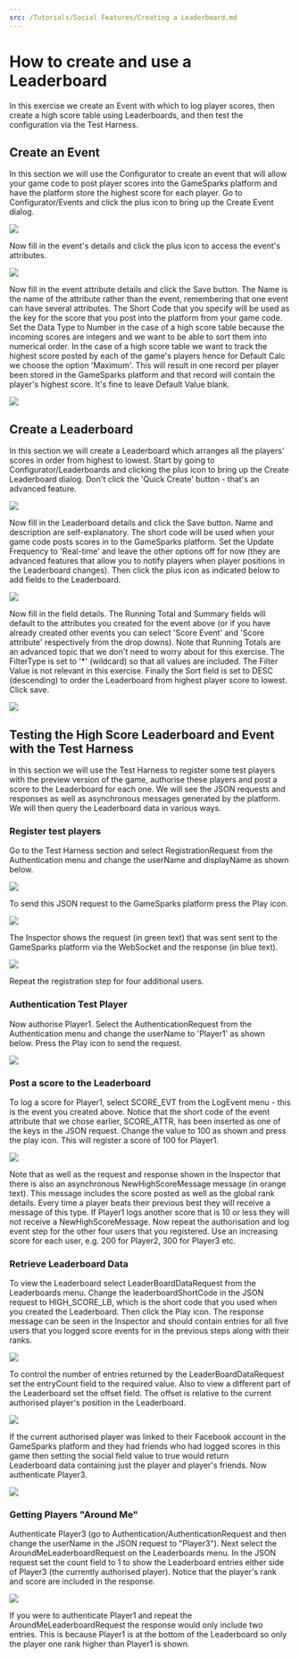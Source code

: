 ```yaml
---
src: /Tutorials/Social Features/Creating a Leaderboard.md
---
```


# How to create and use a Leaderboard

In this exercise we create an Event with which to log player scores, then create a high score table using Leaderboards, and then test the configuration via the Test Harness.

## Create an Event

In this section we will use the Configurator to create an event that will allow your game code to post player scores into the GameSparks platform and have the platform store the highest score for each player. Go to Configurator/Events and click the plus icon to bring up the Create Event dialog.

![](img/CreateUseLDR/1.png)

Now fill in the event's details and click the plus icon to access the event's attributes.

![](img/CreateUseLDR/2.png)

Now fill in the event attribute details and click the Save button. The Name is the name of the attribute rather than the event, remembering that one event can have several attributes. The Short Code that you specify will be used as the key for the score that you post into the platform from your game code. Set the Data Type to Number in the case of a high score table because the incoming scores are integers and we want to be able to sort them into numerical order. In the case of a high score table we want to track the highest score posted by each of the game's players hence for Default Calc we choose the option 'Maximum'. This will result in one record per player been stored in the GameSparks platform and that record will contain the player's highest score. It's fine to leave Default Value blank.

![](img/CreateUseLDR/3.png)

## Create a Leaderboard

In this section we will create a Leaderboard which arranges all the players' scores in order from highest to lowest. Start by going to Configurator/Leaderboards and clicking the plus icon to bring up the Create Leaderboard dialog. Don't click the 'Quick Create' button - that's an advanced feature.

![](img/CreateUseLDR/4.png)

Now fill in the Leaderboard details and click the Save button. Name and description are self-explanatory. The short code will be used when your game code posts scores in to the GameSparks platform. Set the Update Frequency to 'Real-time' and leave the other options off for now (they are advanced features that allow you to notify players when player positions in the Leaderboard changes). Then click the plus icon as indicated below to add fields to the Leaderboard.

![](img/CreateUseLDR/5.png)

Now fill in the field details. The Running Total and Summary fields will default to the attributes you created for the event above (or if you have already created other events you can select 'Score Event' and 'Score attribute' respectively from the drop downs). Note that Running Totals are an advanced topic that we don't need to worry about for this exercise. The FilterType is set to '\*' (wildcard) so that all values are included. The Filter Value is not relevant in this exercise. Finally the Sort field is set to DESC (descending) to order the Leaderboard from highest player score to lowest. Click save.

![](img/CreateUseLDR/6.png)

## Testing the High Score Leaderboard and Event with the Test Harness

In this section we will use the Test Harness to register some test players with the preview version of the game, authorise these players and post a score to the Leaderboard for each one. We will see the JSON requests and responses as well as asynchronous messages generated by the platform. We will then query the Leaderboard data in various ways.

### Register test players

Go to the Test Harness section and select RegistrationRequest from the Authentication menu and change the userName and displayName as shown below.

![](img/CreateUseLDR/7.png)

To send this JSON request to the GameSparks platform press the Play icon.

![](img/CreateUseLDR/8.png)

The Inspector shows the request (in green text) that was sent sent to the GameSparks platform via the WebSocket and the response (in blue text).

![](img/CreateUseLDR/9.png)

Repeat the registration step for four additional users.

### Authentication Test Player

Now authorise Player1. Select the AuthenticationRequest from the Authentication menu and change the userName to 'Player1' as shown below. Press the Play icon to send the request.

![](img/CreateUseLDR/10.png)

### Post a score to the Leaderboard

To log a score for Player1, select SCORE_EVT from the LogEvent menu - this is the event you created above. Notice that the short code of the event attribute that we chose earlier, SCORE_ATTR, has been inserted as one of the keys in the JSON request. Change the value to 100 as shown and press the play icon. This will register a score of 100 for Player1.

![](img/CreateUseLDR/11.png)

Note that as well as the request and response shown in the Inspector that there is also an asynchronous NewHighScoreMessage message (in orange text). This message includes the score posted as well as the global rank details. Every time a player beats their previous best they will receive a message of this type. If Player1 logs another score that is 10 or less they will not receive a NewHighScoreMessage. Now repeat the authorisation and log event step for the other four users that you registered. Use an increasing score for each user, e.g. 200 for Player2, 300 for Player3 etc.

### Retrieve Leaderboard Data

To view the Leaderboard select LeaderBoardDataRequest from the Leaderboards menu. Change the leaderboardShortCode in the JSON request to HIGH_SCORE_LB, which is the short code that you used when you created the Leaderboard. Then click the Play icon. The response message can be seen in the Inspector and should contain entries for all five users that you logged score events for in the previous steps along with their ranks.

![](img/CreateUseLDR/12.png)

To control the number of entries returned by the LeaderBoardDataRequest set the entryCount field to the required value. Also to view a different part of the Leaderboard set the offset field. The offset is relative to the current authorised player's position in the Leaderboard.

![](img/CreateUseLDR/13.png)

If the current authorised player was linked to their Facebook account in the GameSparks platform and they had friends who had logged scores in this game then setting the social field value to true would return Leaderboard data containing just the player and player's friends. Now authenticate Player3.

![](img/CreateUseLDR/14.png)

### Getting Players "Around Me"

Authenticate Player3 (go to Authentication/AuthenticationRequest and then change the userName in the JSON request to "Player3"). Next select the AroundMeLeaderboardRequest on the Leaderboards menu. In the JSON request set the count field to 1 to show the Leaderboard entries either side of Player3 (the currently authorised player). Notice that the player's rank and score are included in the response.

![](img/CreateUseLDR/15.png)

If you were to authenticate Player1 and repeat the AroundMeLeaderboardRequest the response would only include two entries. This is because Player1 is at the bottom of the Leaderboard so only the player one rank higher than Player1 is shown.
